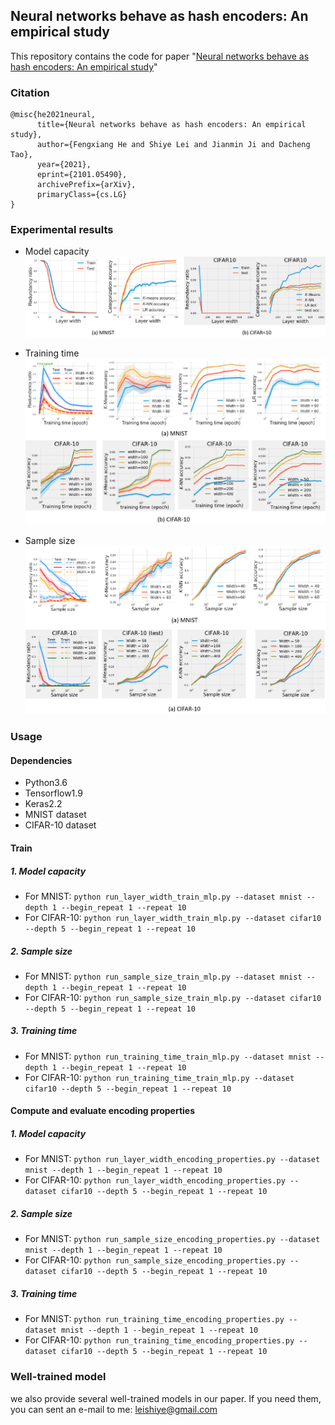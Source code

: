 ## Neural networks behave as hash encoders: An empirical study
This repository contains the code for paper "[Neural networks behave as hash encoders: An empirical study](https://openreview.net/pdf?id=8nXkyH2_s6)"

### Citation
```
@misc{he2021neural,
      title={Neural networks behave as hash encoders: An empirical study}, 
      author={Fengxiang He and Shiye Lei and Jianmin Ji and Dacheng Tao},
      year={2021},
      eprint={2101.05490},
      archivePrefix={arXiv},
      primaryClass={cs.LG}
}
```

### Experimental results
- Model capacity
![model_capacity](figure/model_compacity.png)

- Training time
![training_time](figure/training_time.png)

- Sample size
![sample_size](figure/sample_size.png)

### Usage
#### Dependencies
- Python3.6
- Tensorflow1.9
- Keras2.2
- MNIST dataset
- CIFAR-10 dataset

#### Train
##### 1. Model capacity
- For MNIST: `python run_layer_width_train_mlp.py --dataset mnist --depth 1 --begin_repeat 1 --repeat 10`
- For CIFAR-10: `python run_layer_width_train_mlp.py --dataset cifar10 --depth 5 --begin_repeat 1 --repeat 10`

##### 2. Sample size
- For MNIST: `python run_sample_size_train_mlp.py --dataset mnist --depth 1 --begin_repeat 1 --repeat 10`
- For CIFAR-10: `python run_sample_size_train_mlp.py --dataset cifar10 --depth 5 --begin_repeat 1 --repeat 10`

##### 3. Training time
- For MNIST: `python run_training_time_train_mlp.py --dataset mnist --depth 1 --begin_repeat 1 --repeat 10`
- For CIFAR-10: `python run_training_time_train_mlp.py --dataset cifar10 --depth 5 --begin_repeat 1 --repeat 10`

#### Compute and evaluate encoding properties
##### 1. Model capacity
- For MNIST: `python run_layer_width_encoding_properties.py --dataset mnist --depth 1 --begin_repeat 1 --repeat 10`
- For CIFAR-10: `python run_layer_width_encoding_properties.py --dataset cifar10 --depth 5 --begin_repeat 1 --repeat 10`

##### 2. Sample size
- For MNIST: `python run_sample_size_encoding_properties.py --dataset mnist --depth 1 --begin_repeat 1 --repeat 10`
- For CIFAR-10: `python run_sample_size_encoding_properties.py --dataset cifar10 --depth 5 --begin_repeat 1 --repeat 10`

##### 3. Training time
- For MNIST: `python run_training_time_encoding_properties.py --dataset mnist --depth 1 --begin_repeat 1 --repeat 10`
- For CIFAR-10: `python run_training_time_encoding_properties.py --dataset cifar10 --depth 5 --begin_repeat 1 --repeat 10`

### Well-trained model

we also provide several well-trained models in our paper. If you need them, you can sent an e-mail to me: leishiye@gmail.com


